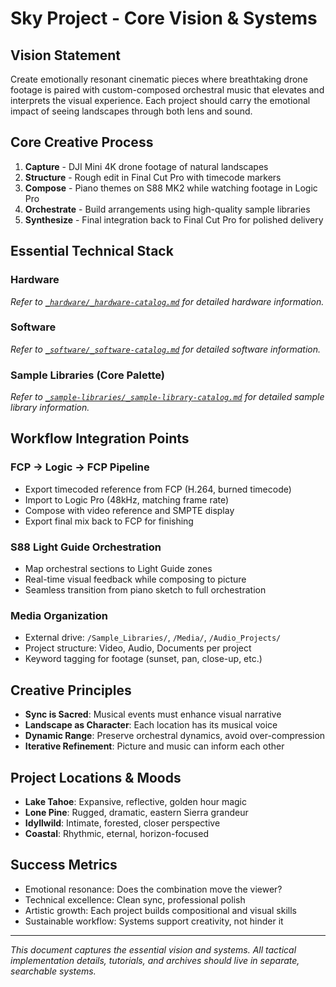 # Sky Project - Core Vision & Systems

## Vision Statement
Create emotionally resonant cinematic pieces where breathtaking drone footage is paired with custom-composed orchestral music that elevates and interprets the visual experience. Each project should carry the emotional impact of seeing landscapes through both lens and sound.

## Core Creative Process
1. **Capture** - DJI Mini 4K drone footage of natural landscapes
2. **Structure** - Rough edit in Final Cut Pro with timecode markers
3. **Compose** - Piano themes on S88 MK2 while watching footage in Logic Pro
4. **Orchestrate** - Build arrangements using high-quality sample libraries
5. **Synthesize** - Final integration back to Final Cut Pro for polished delivery

## Essential Technical Stack

### Hardware
*Refer to [`_hardware/_hardware-catalog.md`](_hardware/_hardware-catalog.md) for detailed hardware information.*

### Software
*Refer to [`_software/_software-catalog.md`](_software/_software-catalog.md) for detailed software information.*

### Sample Libraries (Core Palette)
*Refer to [`_sample-libraries/_sample-library-catalog.md`](_sample-libraries/_sample-library-catalog.md) for detailed sample library information.*

## Workflow Integration Points

### FCP → Logic → FCP Pipeline
- Export timecoded reference from FCP (H.264, burned timecode)
- Import to Logic Pro (48kHz, matching frame rate)
- Compose with video reference and SMPTE display
- Export final mix back to FCP for finishing

### S88 Light Guide Orchestration
- Map orchestral sections to Light Guide zones
- Real-time visual feedback while composing to picture
- Seamless transition from piano sketch to full orchestration

### Media Organization
- External drive: `/Sample_Libraries/`, `/Media/`, `/Audio_Projects/`
- Project structure: Video, Audio, Documents per project
- Keyword tagging for footage (sunset, pan, close-up, etc.)

## Creative Principles
- **Sync is Sacred**: Musical events must enhance visual narrative
- **Landscape as Character**: Each location has its musical voice
- **Dynamic Range**: Preserve orchestral dynamics, avoid over-compression
- **Iterative Refinement**: Picture and music can inform each other

## Project Locations & Moods
- **Lake Tahoe**: Expansive, reflective, golden hour magic
- **Lone Pine**: Rugged, dramatic, eastern Sierra grandeur  
- **Idyllwild**: Intimate, forested, closer perspective
- **Coastal**: Rhythmic, eternal, horizon-focused

## Success Metrics
- Emotional resonance: Does the combination move the viewer?
- Technical excellence: Clean sync, professional polish
- Artistic growth: Each project builds compositional and visual skills
- Sustainable workflow: Systems support creativity, not hinder it

---

*This document captures the essential vision and systems. All tactical implementation details, tutorials, and archives should live in separate, searchable systems.*
